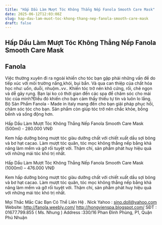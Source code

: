 ```yaml
---
title: "Hấp Dầu Làm Mượt Tóc Không Thẳng Nếp Fanola Smooth Care Mask"
date: 2025-06-12T12:03:08Z
slug: hap-dau-lam-muot-toc-khong-thang-nep-fanola-smooth-care-mask
draft: false
---
```


## Hấp Dầu Làm Mượt Tóc Không Thẳng Nếp Fanola Smooth Care Mask

## Fanola

Việc thường xuyên đi ra ngoài khiến cho tóc bạn gặp phải những vấn đề do tiếp xúc với môi trường nắng,khói, bụi bẩn. Và qua can thiệp của chất hóa học như: uốn, duỗi, nhuộm..vv..
Khiến tóc trở nên khô cứng, rối, chẻ ngọn và dễ gãy rụng. Bạn lại ko có thời gian đến các spa để chăm sóc cho mái tóc của mình?Điều đó khiến cho bạn cảm thấy thiếu tự tin và luôn lo lắng.
Bộ Sản Phẩm Fanola - Made in italy
mang đến cho bạn giải pháp phục hồi, chăm sóc tóc cho bạn. Sản phẩm còn giúp tóc trở nên chắc khỏe, bồng bềnh và sống động hơn.


Hấp Dầu Làm Mượt Tóc Không Thẳng Nếp Fanola Smooth Care Mask (500ml) - 280.000 VNĐ



Kem hấp dưỡng bóng mượt tóc giàu dưỡng chất với chiết xuất dầu sợi bông và bơ hạt cacao. Làm mượt tóc quăn, tóc mọc không thẳng nếp bằng khả năng làm mềm và gỡ rối tuyệt vời. Thậm chí, sản phẩm phát huy hiệu quả với những mái tóc khó trị nhất.

Hấp Dầu Làm Mượt Tóc Không Thẳng Nếp Fanola Smooth Care Mask (1000ml) – 476.000 VNĐ

Kem hấp dưỡng bóng mượt tóc giàu dưỡng chất với chiết xuất dầu sợi bông và bơ hạt cacao. Làm mượt tóc quăn, tóc mọc không thẳng nếp bằng khả năng làm mềm và gỡ rối tuyệt vời. Thậm chí, sản phẩm phát huy hiệu quả với những mái tóc khó trị nhất.

Mọi Thắc Mắc Các Bạn Có Thể Liên Hệ .
Nick Yahoo : sino.doll@yahoo.com
Website: http://fanola.weebly.com/
http://hongvienspa.blogspot.com/
SĐT : 01677.799.855 ( Ms. Nhung )
Address :330/16 Phan Đình Phùng, P1, Quận Phú Nhuận